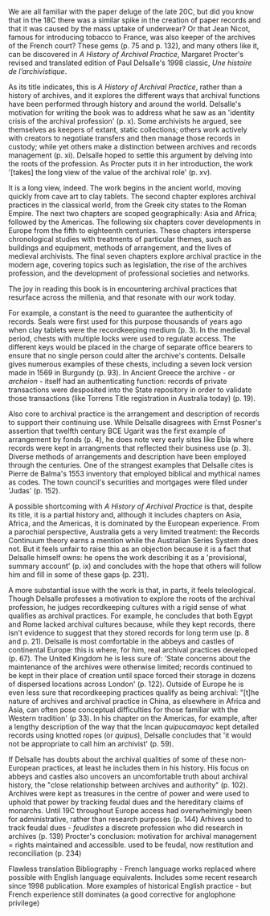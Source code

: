 We are all familiar with the paper deluge of the late 20C, but did you know that in the 18C there was a similar spike in the creation of paper records and that it was caused by the mass uptake of underwear? Or that Jean Nicot, famous for introducing tobacco to France, was also keeper of the archives of the French court? These gems (p. 75 and p. 132), and many others like it, can be discovered in *A History of Archival Practice*, Margaret Procter's revised and translated edition of Paul Delsalle's 1998 classic, *Une histoire de l’archivistique*.

As its title indicates, this is *A History of Archival Practice*, rather than a history of archives, and it explores the different ways that archival functions have been performed through history and around the world. Delsalle's motivation for writing the book was to address what he saw as an 'identity crisis of the archival profession' (p. x). Some archivists he argued, see themselves as keepers of extant, static collections; others work actively with creators to negotiate transfers and then manage those records in custody; while yet others make a distinction between archives and records management (p. xi). Delsalle hoped to settle this argument by delving into the roots of the profession. As Procter puts it in her introduction, the work '[takes] the long view of the value of the archival role' (p. xv).

It is a long view, indeed. The work begins in the ancient world, moving quickly from cave art to clay tablets. The second chapter explores archival practices in the classical world, from the Greek city states to the Roman Empire. The next two chapters are scoped geographically: Asia and Africa; followed by the Americas. The following six chapters cover developments in Europe from the fifth to eighteenth centuries. These chapters intersperse chronological studies with treatments of particular themes, such as buildings and equipment, methods of arrangement, and the lives of medieval archivists. The final seven chapters explore archival practice in the modern age, covering topics such as legislation, the rise of the archives profession, and the development of professional societies and networks. 

The joy in reading this book is in encountering archival practices that resurface across the millenia, and that resonate with our work today. 

For example, a constant is the need to guarantee the authenticity of records. Seals were first used for this purpose thousands of years ago when clay tablets were the recordkeeping medium (p. 3). In the medieval period, chests with multiple locks were used to regulate access. The different keys would be placed in the charge of separate office bearers to ensure that no single person could alter the archive's contents. Delsalle gives numerous examples of these chests, including a seven lock version made in 1569 in Burgundy (p. 93). In Ancient Greece the archive - or *archeion* - itself had an authenticating function: records of private transactions were desposited into the State repository in order to validate those transactions (like Torrens Title registration in Australia today) (p. 19). 

Also core to archival practice is the arrangement and description of records to support their continuing use. While Delsalle disagrees with Ernst Posner's assertion that twelfth century BCE Ugarit was the first example of arrangement by fonds (p. 4), he does note very early sites like Ebla where records were kept in arrangments that reflected their business use (p. 3). Diverse methods of arrangements and description have been employed through the centuries. One of the strangest examples that Delsalle cites is Pierre de Balma's 1553 inventory that employed biblical and mythical names as codes. The town council's securities and mortgages were filed under 'Judas' (p. 152).

A possible shortcoming with *A History of Archival Practice* is that, despite its title, it is a partial history and, although it includes chapters on Asia, Africa, and the Americas, it is dominated by the European experience. From a parochial perspective, Australia gets a very limited treatment: the Records Continuum theory earns a mention while the Australian Series System does not. But it feels unfair to raise this as an objection because it is a fact that Delsalle himself owns: he opens the work describing it as a 'provisional, summary account' (p. ix) and concludes with the hope that others will follow him and fill in some of these gaps (p. 231).  

A more substantial issue with the work is that, in parts, it feels teleological. Though Delsalle professes a motivation to explore the roots of the archival profession, he judges recordkeeping cultures with a rigid sense of what qualifies as archival practices. For example, he concludes that both Egypt and Rome lacked archival cultures because, while they kept records, there isn't evidence to suggest that they stored records for long term use (p. 8 and p. 21). Delsalle is most comfortable in the abbeys and castles of continental Europe: this is where, for him, real archival practices developed (p. 67). The United Kingdom he is less sure of: 'State concerns about the maintenance of the archives were otherwise limited; records continued to be kept in their place of creation until space forced their storage in dozens of dispersed locations across London' (p. 122). Outside of Europe he is even less sure that recordkeeping practices qualify as being archival: "[t]he nature of archives and archival practice in China, as elsewhere in Africa and Asia, can often pose conceptual difficulties for those familiar with the Western tradition' (p 33). In his chapter on the Americas, for example, after a lengthy description of the way that the Incan *quipucamayoc* kept detailed records using knotted ropes (or *quipus*), Delsalle concludes that 'it would not be appropriate to call him an archivist' (p. 59).

If Delsalle has doubts about the archival qualities of some of these non-European practices, at least he includes them in his history. His focus on abbeys and castles also uncovers an uncomfortable truth about archival history, the "close relationship between archives and authority" (p. 102). Archives were kept as treasures in the centre of power and were used to uphold that power by tracking feudal dues and the hereditary claims of monarchs.
Until 19C throughout Europe access had overwhelmingly been for administrative, rather than research purposes (p. 144)
Arhives used to track feudal dues - *feudistes* a discrete profession who did research in archives (p. 139)
Procter's conclusion: motivation for archival management = rights maintained and accessible. used to be feudal, now restitution and reconciliation (p. 234)

Flawless translation
Bibliography - French language works replaced where possible with English language equivalents. Includes some recent research since 1998 publication. More examples of historical English practice - but French experience still dominates (a good corrective for anglophone privilege)
